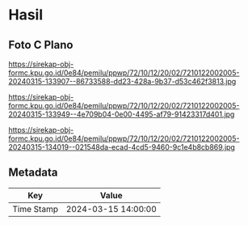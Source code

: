 # Hasil

## Foto C Plano

https://sirekap-obj-formc.kpu.go.id/0e84/pemilu/ppwp/72/10/12/20/02/7210122002005-20240315-133907--86733588-dd23-428a-9b37-d53c462f3813.jpg

https://sirekap-obj-formc.kpu.go.id/0e84/pemilu/ppwp/72/10/12/20/02/7210122002005-20240315-133949--4e709b04-0e00-4495-af79-91423317d401.jpg

https://sirekap-obj-formc.kpu.go.id/0e84/pemilu/ppwp/72/10/12/20/02/7210122002005-20240315-134019--021548da-ecad-4cd5-9460-9c1e4b8cb869.jpg


## Metadata

| Key        | Value               |
| ---------- | ------------------- |
| Time Stamp | 2024-03-15 14:00:00 |



